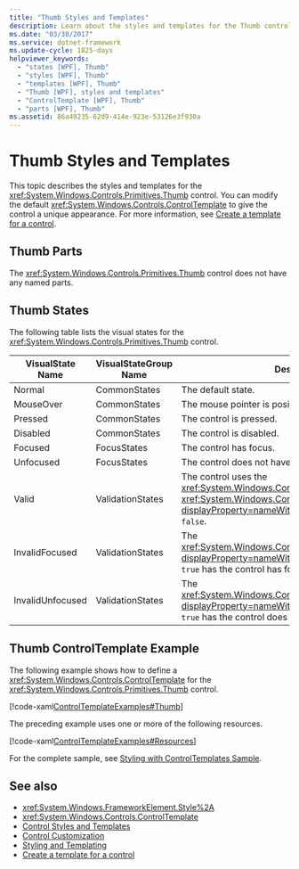 ```yaml
---
title: "Thumb Styles and Templates"
description: Learn about the styles and templates for the Thumb control allowing you to modify the default ControlTemplate to give the control a unique appearance.
ms.date: "03/30/2017"
ms.service: dotnet-framework
ms.update-cycle: 1825-days
helpviewer_keywords:
  - "states [WPF], Thumb"
  - "styles [WPF], Thumb"
  - "templates [WPF], Thumb"
  - "Thumb [WPF], styles and templates"
  - "ControlTemplate [WPF], Thumb"
  - "parts [WPF], Thumb"
ms.assetid: 86a49235-62d9-414e-923e-53126e3f930a
---
```


# Thumb Styles and Templates

This topic describes the styles and templates for the <xref:System.Windows.Controls.Primitives.Thumb> control. You can modify the default <xref:System.Windows.Controls.ControlTemplate> to give the control a unique appearance. For more information, see [Create a template for a control](how-to-create-apply-template.md).

## Thumb Parts

The <xref:System.Windows.Controls.Primitives.Thumb> control does not have any named parts.

## Thumb States

The following table lists the visual states for the <xref:System.Windows.Controls.Primitives.Thumb> control.

|VisualState Name|VisualStateGroup Name|Description|
|-|-|-|
|Normal|CommonStates|The default state.|
|MouseOver|CommonStates|The mouse pointer is positioned over the control.|
|Pressed|CommonStates|The control is pressed.|
|Disabled|CommonStates|The control is disabled.|
|Focused|FocusStates|The control has focus.|
|Unfocused|FocusStates|The control does not have focus.|
|Valid|ValidationStates|The control uses the <xref:System.Windows.Controls.Validation> class and the <xref:System.Windows.Controls.Validation.HasError%2A?displayProperty=nameWithType> attached property is `false`.|
|InvalidFocused|ValidationStates|The <xref:System.Windows.Controls.Validation.HasError%2A?displayProperty=nameWithType> attached property is `true` has the control has focus.|
|InvalidUnfocused|ValidationStates|The <xref:System.Windows.Controls.Validation.HasError%2A?displayProperty=nameWithType> attached property is `true` has the control does not have focus.|

## Thumb ControlTemplate Example

The following example shows how to define a <xref:System.Windows.Controls.ControlTemplate> for the <xref:System.Windows.Controls.Primitives.Thumb> control.

[!code-xaml[ControlTemplateExamples#Thumb](~/samples/snippets/csharp/VS_Snippets_Wpf/ControlTemplateExamples/CS/resources/slider.xaml#thumb)]

The preceding example uses one or more of the following resources.

[!code-xaml[ControlTemplateExamples#Resources](~/samples/snippets/csharp/VS_Snippets_Wpf/ControlTemplateExamples/CS/resources/shared.xaml#resources)]

For the complete sample, see [Styling with ControlTemplates Sample](https://github.com/Microsoft/WPF-Samples/tree/master/Styles%20&%20Templates/IntroToStylingAndTemplating).

## See also

- <xref:System.Windows.FrameworkElement.Style%2A>
- <xref:System.Windows.Controls.ControlTemplate>
- [Control Styles and Templates](control-styles-and-templates.md)
- [Control Customization](control-customization.md)
- [Styling and Templating](styles-templates-overview.md)
- [Create a template for a control](how-to-create-apply-template.md)
